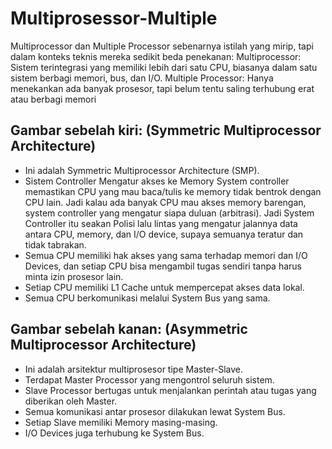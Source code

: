 # Multiprosessor-Multiple
Multiprocessor dan Multiple Processor sebenarnya istilah yang mirip, tapi dalam konteks teknis mereka sedikit beda penekanan:
Multiprocessor: Sistem terintegrasi yang memiliki lebih dari satu CPU, biasanya dalam satu sistem berbagi memori, bus, dan I/O.
Multiple Processor: Hanya menekankan ada banyak prosesor, tapi belum tentu saling terhubung erat atau berbagi memori

## Gambar sebelah kiri: (Symmetric Multiprocessor Architecture)
- Ini adalah Symmetric Multiprocessor Architecture (SMP).
- Sistem Controller Mengatur akses ke Memory System controller memastikan CPU yang mau baca/tulis ke memory tidak bentrok dengan CPU lain.
Jadi kalau ada banyak CPU mau akses memory barengan, system controller yang mengatur siapa duluan (arbitrasi). Jadi System Controller itu seakan Polisi lalu lintas yang mengatur jalannya data antara CPU, memory, dan I/O device, supaya semuanya teratur dan tidak tabrakan.
- Semua CPU memiliki hak akses yang sama terhadap memori dan I/O Devices, dan setiap CPU bisa mengambil tugas sendiri tanpa harus minta izin prosesor lain.
- Setiap CPU memiliki L1 Cache untuk mempercepat akses data lokal.
- Semua CPU berkomunikasi melalui System Bus yang sama.

## Gambar sebelah kanan: (Asymmetric Multiprocessor Architecture)
- Ini adalah arsitektur multiprosesor tipe Master-Slave.
- Terdapat Master Processor yang mengontrol seluruh sistem.
- Slave Processor bertugas untuk menjalankan perintah atau tugas yang diberikan oleh Master.
- Semua komunikasi antar prosesor dilakukan lewat System Bus.
- Setiap Slave memiliki Memory masing-masing.
- I/O Devices juga terhubung ke System Bus.
